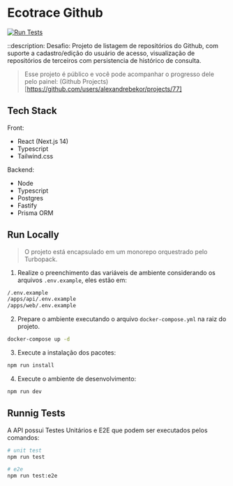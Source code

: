 # Ecotrace Github

[![Run Tests](https://github.com/alexandrebekor/web-ecotrace-github/actions/workflows/run-tests.yml/badge.svg)](https://github.com/alexandrebekor/web-ecotrace-github/actions/workflows/run-tests.yml)

::description: Desafio: Projeto de listagem de repositórios do Github, com suporte a cadastro/edição do usuário de acesso, visualização de repositórios de terceiros com persistencia de histórico de consulta.

> Esse projeto é público e você pode acompanhar o progresso dele pelo painel: (Github Projects)[https://github.com/users/alexandrebekor/projects/77]

## Tech Stack

Front:

- React (Next.js 14)
- Typescript
- Tailwind.css

Backend:

- Node
- Typescript
- Postgres
- Fastify
- Prisma ORM

## Run Locally

> O projeto está encapsulado em um monorepo orquestrado pelo Turbopack.

1. Realize o preenchimento das variáveis de ambiente considerando os arquivos `.env.example`, eles estão em:

```bash
/.env.example
/apps/api/.env.example
/apps/web/.env.example
```

2. Prepare o ambiente executando o arquivo `docker-compose.yml` na raiz do projeto.

```bash
docker-compose up -d
```

3. Execute a instalação dos pacotes:

```bash
npm run install
```

4. Execute o ambiente de desenvolvimento:

```bash
npm run dev
```

## Runnig Tests
A API possui Testes Unitários e E2E que podem ser executados pelos comandos:

```bash
# unit test
npm run test

# e2e
npm run test:e2e
```
